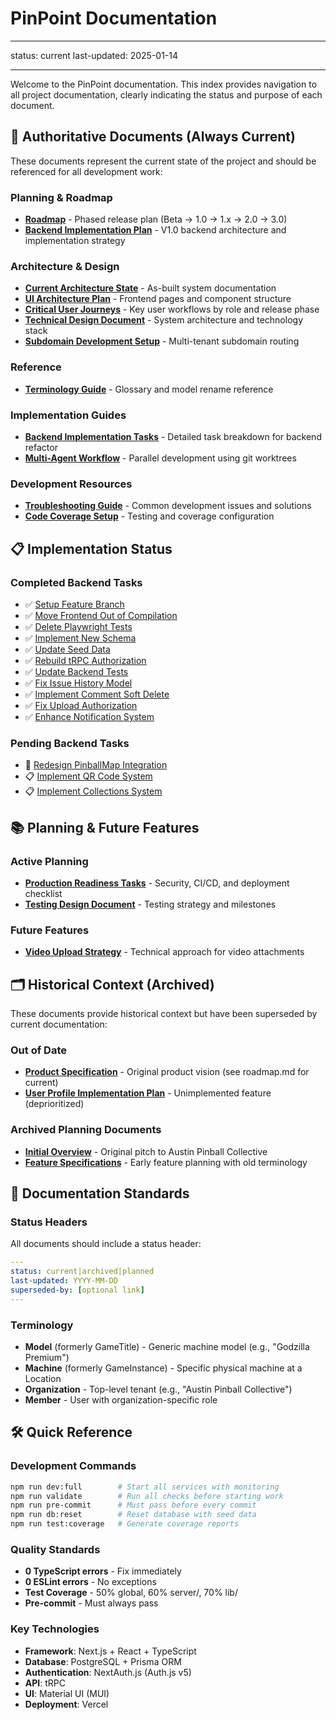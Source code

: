 # PinPoint Documentation

---

status: current
last-updated: 2025-01-14

---

Welcome to the PinPoint documentation. This index provides navigation to all project documentation, clearly indicating the status and purpose of each document.

## 🎯 Authoritative Documents (Always Current)

These documents represent the current state of the project and should be referenced for all development work:

### Planning & Roadmap

- **[Roadmap](planning/roadmap.md)** - Phased release plan (Beta → 1.0 → 1.x → 2.0 → 3.0)
- **[Backend Implementation Plan](planning/backend_impl_plan.md)** - V1.0 backend architecture and implementation strategy

### Architecture & Design

- **[Current Architecture State](architecture/current-state.md)** - As-built system documentation
- **[UI Architecture Plan](design-docs/ui-architecture-plan.md)** - Frontend pages and component structure
- **[Critical User Journeys](design-docs/cujs-list.md)** - Key user workflows by role and release phase
- **[Technical Design Document](design-docs/technical-design-document.md)** - System architecture and technology stack
- **[Subdomain Development Setup](design-docs/subdomain-development-setup.md)** - Multi-tenant subdomain routing

### Reference

- **[Terminology Guide](reference/terminology.md)** - Glossary and model rename reference

### Implementation Guides

- **[Backend Implementation Tasks](backend_impl_tasks/README.md)** - Detailed task breakdown for backend refactor
- **[Multi-Agent Workflow](backend_impl_tasks/MULTI_AGENT_WORKFLOW.md)** - Parallel development using git worktrees

### Development Resources

- **[Troubleshooting Guide](troubleshooting.md)** - Common development issues and solutions
- **[Code Coverage Setup](coverage-setup.md)** - Testing and coverage configuration

## 📋 Implementation Status

### Completed Backend Tasks

- ✅ [Setup Feature Branch](backend_impl_tasks/completed/00-setup-feature-branch.md)
- ✅ [Move Frontend Out of Compilation](backend_impl_tasks/completed/01-move-frontend-out-of-compilation.md)
- ✅ [Delete Playwright Tests](backend_impl_tasks/completed/02-delete-playwright-tests.md)
- ✅ [Implement New Schema](backend_impl_tasks/completed/03-implement-new-schema.md)
- ✅ [Update Seed Data](backend_impl_tasks/completed/04-update-seed-data.md)
- ✅ [Rebuild tRPC Authorization](backend_impl_tasks/completed/05-rebuild-trpc-authorization.md)
- ✅ [Update Backend Tests](backend_impl_tasks/completed/06-update-backend-tests.md)
- ✅ [Fix Issue History Model](backend_impl_tasks/completed/07-fix-issue-history-model.md)
- ✅ [Implement Comment Soft Delete](backend_impl_tasks/completed/08-implement-comment-soft-delete.md)
- ✅ [Fix Upload Authorization](backend_impl_tasks/completed/09-fix-upload-authorization.md)
- ✅ [Enhance Notification System](backend_impl_tasks/completed/11-enhance-notification-system.md)

### Pending Backend Tasks

- 🔄 [Redesign PinballMap Integration](backend_impl_tasks/10-redesign-pinballmap-integration.md)
- 📋 [Implement QR Code System](backend_impl_tasks/12-implement-qr-code-system.md)
- 📋 [Implement Collections System](backend_impl_tasks/14-implement-collections-system.md)

## 📚 Planning & Future Features

### Active Planning

- **[Production Readiness Tasks](planning/production-readiness-tasks.md)** - Security, CI/CD, and deployment checklist
- **[Testing Design Document](design-docs/testing-design-doc.md)** - Testing strategy and milestones

### Future Features

- **[Video Upload Strategy](planning/future-features/video-upload-strategy.md)** - Technical approach for video attachments

## 🗂️ Historical Context (Archived)

These documents provide historical context but have been superseded by current documentation:

### Out of Date

- **[Product Specification](out-of-date/product-specification.md)** - Original product vision (see roadmap.md for current)
- **[User Profile Implementation Plan](out-of-date/user-profile-implementation-plan.md)** - Unimplemented feature (deprioritized)

### Archived Planning Documents

- **[Initial Overview](planning/archive/overview.md)** - Original pitch to Austin Pinball Collective
- **[Feature Specifications](planning/archive/feature-spec.md)** - Early feature planning with old terminology

## 📝 Documentation Standards

### Status Headers

All documents should include a status header:

```yaml
---
status: current|archived|planned
last-updated: YYYY-MM-DD
superseded-by: [optional link]
---
```

### Terminology

- **Model** (formerly GameTitle) - Generic machine model (e.g., "Godzilla Premium")
- **Machine** (formerly GameInstance) - Specific physical machine at a Location
- **Organization** - Top-level tenant (e.g., "Austin Pinball Collective")
- **Member** - User with organization-specific role

## 🛠️ Quick Reference

### Development Commands

```bash
npm run dev:full        # Start all services with monitoring
npm run validate        # Run all checks before starting work
npm run pre-commit      # Must pass before every commit
npm run db:reset        # Reset database with seed data
npm run test:coverage   # Generate coverage reports
```

### Quality Standards

- **0 TypeScript errors** - Fix immediately
- **0 ESLint errors** - No exceptions
- **Test Coverage** - 50% global, 60% server/, 70% lib/
- **Pre-commit** - Must always pass

### Key Technologies

- **Framework**: Next.js + React + TypeScript
- **Database**: PostgreSQL + Prisma ORM
- **Authentication**: NextAuth.js (Auth.js v5)
- **API**: tRPC
- **UI**: Material UI (MUI)
- **Deployment**: Vercel
